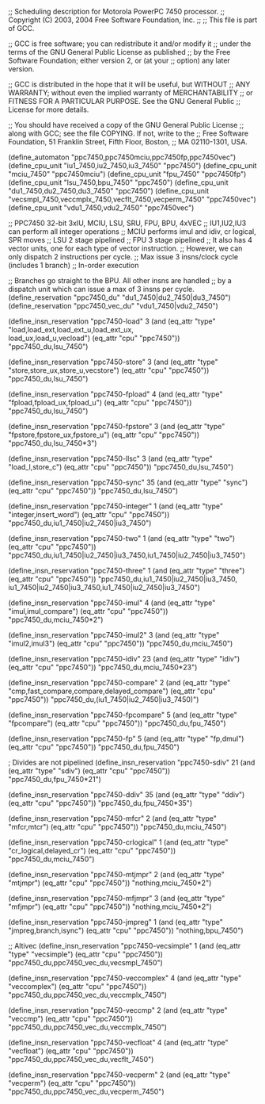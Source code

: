 ;; Scheduling description for Motorola PowerPC 7450 processor.
;;   Copyright (C) 2003, 2004 Free Software Foundation, Inc.
;;
;; This file is part of GCC.

;; GCC is free software; you can redistribute it and/or modify it
;; under the terms of the GNU General Public License as published
;; by the Free Software Foundation; either version 2, or (at your
;; option) any later version.

;; GCC is distributed in the hope that it will be useful, but WITHOUT
;; ANY WARRANTY; without even the implied warranty of MERCHANTABILITY
;; or FITNESS FOR A PARTICULAR PURPOSE.  See the GNU General Public
;; License for more details.

;; You should have received a copy of the GNU General Public License
;; along with GCC; see the file COPYING.  If not, write to the
;; Free Software Foundation, 51 Franklin Street, Fifth Floor, Boston,
;; MA 02110-1301, USA.

(define_automaton "ppc7450,ppc7450mciu,ppc7450fp,ppc7450vec")
(define_cpu_unit "iu1_7450,iu2_7450,iu3_7450" "ppc7450")
(define_cpu_unit "mciu_7450" "ppc7450mciu")
(define_cpu_unit "fpu_7450" "ppc7450fp")
(define_cpu_unit "lsu_7450,bpu_7450" "ppc7450")
(define_cpu_unit "du1_7450,du2_7450,du3_7450" "ppc7450")
(define_cpu_unit "vecsmpl_7450,veccmplx_7450,vecflt_7450,vecperm_7450" "ppc7450vec")
(define_cpu_unit "vdu1_7450,vdu2_7450" "ppc7450vec")


;; PPC7450  32-bit 3xIU, MCIU, LSU, SRU, FPU, BPU, 4xVEC
;; IU1,IU2,IU3 can perform all integer operations
;; MCIU performs imul and idiv, cr logical, SPR moves
;; LSU 2 stage pipelined
;; FPU 3 stage pipelined
;; It also has 4 vector units, one for each type of vector instruction.
;; However, we can only dispatch 2 instructions per cycle. 
;; Max issue 3 insns/clock cycle (includes 1 branch)
;; In-order execution

;; Branches go straight to the BPU.  All other insns are handled
;; by a dispatch unit which can issue a max of 3 insns per cycle.
(define_reservation "ppc7450_du" "du1_7450|du2_7450|du3_7450")
(define_reservation "ppc7450_vec_du" "vdu1_7450|vdu2_7450")

(define_insn_reservation "ppc7450-load" 3
  (and (eq_attr "type" "load,load_ext,load_ext_u,load_ext_ux,\
		        load_ux,load_u,vecload")
       (eq_attr "cpu" "ppc7450"))
  "ppc7450_du,lsu_7450")

(define_insn_reservation "ppc7450-store" 3
  (and (eq_attr "type" "store,store_ux,store_u,vecstore")
       (eq_attr "cpu" "ppc7450"))
  "ppc7450_du,lsu_7450")

(define_insn_reservation "ppc7450-fpload" 4
  (and (eq_attr "type" "fpload,fpload_ux,fpload_u")
       (eq_attr "cpu" "ppc7450"))
  "ppc7450_du,lsu_7450")

(define_insn_reservation "ppc7450-fpstore" 3
  (and (eq_attr "type" "fpstore,fpstore_ux,fpstore_u")
       (eq_attr "cpu" "ppc7450"))
  "ppc7450_du,lsu_7450*3")

(define_insn_reservation "ppc7450-llsc" 3
  (and (eq_attr "type" "load_l,store_c")
       (eq_attr "cpu" "ppc7450"))
  "ppc7450_du,lsu_7450")

(define_insn_reservation "ppc7450-sync" 35
  (and (eq_attr "type" "sync")
       (eq_attr "cpu" "ppc7450"))
  "ppc7450_du,lsu_7450")

(define_insn_reservation "ppc7450-integer" 1
  (and (eq_attr "type" "integer,insert_word")
       (eq_attr "cpu" "ppc7450"))
  "ppc7450_du,iu1_7450|iu2_7450|iu3_7450")

(define_insn_reservation "ppc7450-two" 1
  (and (eq_attr "type" "two")
       (eq_attr "cpu" "ppc7450"))
  "ppc7450_du,iu1_7450|iu2_7450|iu3_7450,iu1_7450|iu2_7450|iu3_7450")

(define_insn_reservation "ppc7450-three" 1
  (and (eq_attr "type" "three")
       (eq_attr "cpu" "ppc7450"))
  "ppc7450_du,iu1_7450|iu2_7450|iu3_7450,\
   iu1_7450|iu2_7450|iu3_7450,iu1_7450|iu2_7450|iu3_7450")

(define_insn_reservation "ppc7450-imul" 4
  (and (eq_attr "type" "imul,imul_compare")
       (eq_attr "cpu" "ppc7450"))
  "ppc7450_du,mciu_7450*2")

(define_insn_reservation "ppc7450-imul2" 3
  (and (eq_attr "type" "imul2,imul3")
       (eq_attr "cpu" "ppc7450"))
  "ppc7450_du,mciu_7450")

(define_insn_reservation "ppc7450-idiv" 23
  (and (eq_attr "type" "idiv")
       (eq_attr "cpu" "ppc7450"))
  "ppc7450_du,mciu_7450*23")

(define_insn_reservation "ppc7450-compare" 2
  (and (eq_attr "type" "cmp,fast_compare,compare,delayed_compare")
       (eq_attr "cpu" "ppc7450"))
  "ppc7450_du,(iu1_7450|iu2_7450|iu3_7450)")

(define_insn_reservation "ppc7450-fpcompare" 5
  (and (eq_attr "type" "fpcompare")
       (eq_attr "cpu" "ppc7450"))
  "ppc7450_du,fpu_7450")

(define_insn_reservation "ppc7450-fp" 5
  (and (eq_attr "type" "fp,dmul")
       (eq_attr "cpu" "ppc7450"))
  "ppc7450_du,fpu_7450")

; Divides are not pipelined
(define_insn_reservation "ppc7450-sdiv" 21
  (and (eq_attr "type" "sdiv")
       (eq_attr "cpu" "ppc7450"))
  "ppc7450_du,fpu_7450*21")

(define_insn_reservation "ppc7450-ddiv" 35
  (and (eq_attr "type" "ddiv")
       (eq_attr "cpu" "ppc7450"))
  "ppc7450_du,fpu_7450*35")

(define_insn_reservation "ppc7450-mfcr" 2
  (and (eq_attr "type" "mfcr,mtcr")
       (eq_attr "cpu" "ppc7450"))
  "ppc7450_du,mciu_7450")

(define_insn_reservation "ppc7450-crlogical" 1
  (and (eq_attr "type" "cr_logical,delayed_cr")
       (eq_attr "cpu" "ppc7450"))
  "ppc7450_du,mciu_7450")

(define_insn_reservation "ppc7450-mtjmpr" 2
  (and (eq_attr "type" "mtjmpr")
       (eq_attr "cpu" "ppc7450"))
  "nothing,mciu_7450*2")

(define_insn_reservation "ppc7450-mfjmpr" 3
  (and (eq_attr "type" "mfjmpr")
       (eq_attr "cpu" "ppc7450"))
  "nothing,mciu_7450*2")

(define_insn_reservation "ppc7450-jmpreg" 1
  (and (eq_attr "type" "jmpreg,branch,isync")
       (eq_attr "cpu" "ppc7450"))
  "nothing,bpu_7450")

;; Altivec
(define_insn_reservation "ppc7450-vecsimple" 1
  (and (eq_attr "type" "vecsimple")
       (eq_attr "cpu" "ppc7450"))
  "ppc7450_du,ppc7450_vec_du,vecsmpl_7450")

(define_insn_reservation "ppc7450-veccomplex" 4
  (and (eq_attr "type" "veccomplex")
       (eq_attr "cpu" "ppc7450"))
  "ppc7450_du,ppc7450_vec_du,veccmplx_7450")

(define_insn_reservation "ppc7450-veccmp" 2
  (and (eq_attr "type" "veccmp")
       (eq_attr "cpu" "ppc7450"))
  "ppc7450_du,ppc7450_vec_du,veccmplx_7450")

(define_insn_reservation "ppc7450-vecfloat" 4
  (and (eq_attr "type" "vecfloat")
       (eq_attr "cpu" "ppc7450"))
  "ppc7450_du,ppc7450_vec_du,vecflt_7450")

(define_insn_reservation "ppc7450-vecperm" 2
  (and (eq_attr "type" "vecperm")
       (eq_attr "cpu" "ppc7450"))
  "ppc7450_du,ppc7450_vec_du,vecperm_7450")

